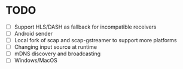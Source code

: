 # TODO

  * [ ] Support HLS/DASH as fallback for incompatible receivers
  * [ ] Android sender
  * [ ] Local fork of scap and scap-gstreamer to support more platforms
  * [ ] Changing input source at runtime
  * [ ] mDNS discovery and broadcasting
  * [ ] Windows/MacOS
